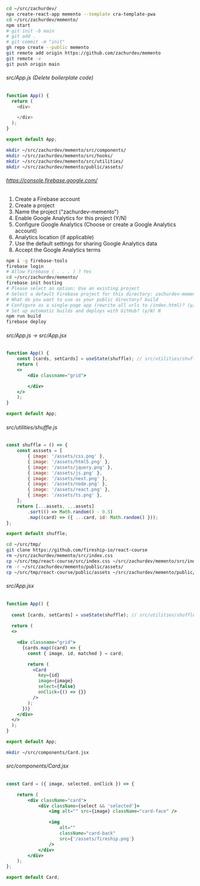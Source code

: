 ```bash
cd ~/src/zachurdev/
npx create-react-app memento --template cra-template-pwa
cd ~/src/zachurdev/memento/
npm start
# git init -b main
# git add .
# git commit -m "init"
gh repo create --public memento
git remote add origin https://github.com/zachurdev/memento
git remote -v
git push origin main
```
###### src/App.js (Delete boilerplate code)
```js
function App() {
  return (
    <div>

    </div>
  );
}

export default App;
```
```bash
mkdir ~/src/zachurdev/memento/src/components/
mkdir ~/src/zachurdev/memento/src/hooks/
mkdir ~/src/zachurdev/memento/src/utilities/
mkdir ~/src/zachurdev/memento/public/assets/
```
###### https://console.firebase.google.com/
1. Create a Firebase account
2. Create a project
3. Name the project ("zachurdev-memento")
4. Enable Google Analytics for this project (Y/N)
5. Configure Google Analytics (Choose or create a Google Analytics account)
6. Analytics location (if applicable)
7. Use the default settings for sharing Google Analytics data
8. Accept the Google Analytics terms
```bash
npm i -g firebase-tools
firebase login
# Allow Firebase ( . . . ) ? Yes
cd ~/src/zachurdev/memento/
firebase init hosting
# Please select an option: Use an existing project
# Select a default Firebase project for this directory: zachurdev-memento
# What do you want to use as your public directory? build
# Configure as a single-page app (rewrite all urls to /index.html)? (y/N) N
# Set up automatic builds and deploys with GitHub? (y/N) N
npm run build
firebase deploy
```
###### src/App.js -> src/App.jsx
```jsx
function App() {
    const [cards, setCards] = useState(shuffle); // src/utilities/shuffle.js
    return (
    <>
        <div classname="grid">

        </div>
    </>
    );
}

export default App;
```
###### src/utilities/shuffle.js
```js
const shuffle = () => {
    const asssets = [
        { image: '/assets/css.png' },
        { image: '/assets/html5.png' },
        { image: '/assets/jquery.png' },
        { image: '/assets/js.png' },
        { image: '/assets/next.png' },
        { image: '/assets/node.png' },
        { image: '/assets/react.png' },
        { image: '/assets/ts.png' },
    ];
    return [...assets, ...assets]
        .sort(() => Math.random() - 0.5)
        .map((card) => ({ ...card, id: Math.random() }));
};

export default shuffle;
```
```bash
cd ~/src/tmp/
git clone https://github.com/fireship-io/react-course
rm ~/src/zachurdev/memento/src/index.css
cp ~/src/tmp/react-course/src/index.css ~/src/zachurdev/memento/src/index.css
rm -r ~/src/zachurdev/memento/public/assets/
cp ~/src/tmp/react-course/public/assets ~/src/zachurdev/memento/public/assets
```
###### src/App.jsx
```jsx
function App() {
  
  const [cards, setCards] = useState(shuffle); // src/utilities/shuffle.js
  
  return (
  <>

    <div classname="grid">
      {cards.map((card) => {
        const { image, id, matched } = card;

        return (
          <Card
            key={id}
            image={image}
            select={false}
            onClick={() => {}}
          />
        );
      })}
    </div>
  </>
  );
}

export default App;
```
```bash
mkdir ~/src/components/Card.jsx
```
###### src/components/Card.jsx
```jsx
const Card = ({ image, selected, onClick }) => {

    return (
        <div className="card">
            <div className={select && 'selected'}>
                <img alt="" src={image} className="card-face" />

                <img
                    alt=""
                    className="card-back"
                    src={'/assets/fireship.png'}
                />
            </div>
        </div>
    );
};

export default Card;
```